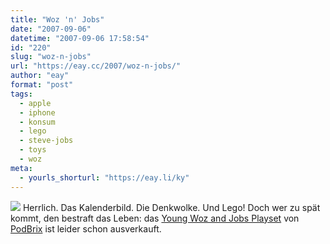 ```yaml
---
title: "Woz 'n' Jobs"
date: "2007-09-06"
datetime: "2007-09-06 17:58:54"
id: "220"
slug: "woz-n-jobs"
url: "https://eay.cc/2007/woz-n-jobs/"
author: "eay"
format: "post"
tags:
  - apple
  - iphone
  - konsum
  - lego
  - steve-jobs
  - toys
  - woz
meta:
  - yourls_shorturl: "https://eay.li/ky"
---
```


![](/uploads/2007/woznjobs.jpg) Herrlich. Das Kalenderbild. Die Denkwolke. Und Lego! Doch wer zu spät kommt, den bestraft das Leben: das [Young Woz and Jobs Playset](http://podbrix.com/massmail-8-27.htm) von [PodBrix](http://www.podbrix.com/) ist leider schon ausverkauft.
